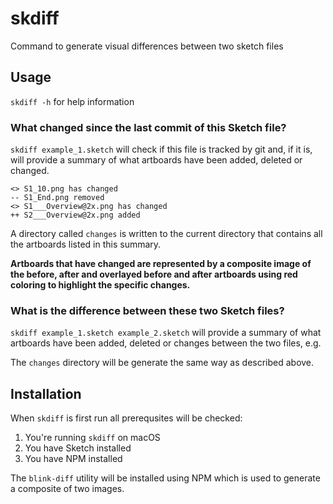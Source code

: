 # skdiff
Command to generate visual differences between two sketch files

## Usage
`skdiff -h` for help information

### What changed since the last commit of this Sketch file?
`skdiff example_1.sketch` will check if this file is tracked by git and, if it
is, will provide a summary of what artboards have been added, deleted or
changed.

    <> S1_10.png has changed
    -- S1_End.png removed
    <> S1___Overview@2x.png has changed
    ++ S2___Overview@2x.png added

A directory called `changes` is written to the current directory that contains
all the artboards listed in this summary. 

**Artboards that have changed are
represented by a composite image of the before, after and overlayed before and
after artboards using red coloring to highlight the specific changes.**

### What is the difference between these two Sketch files?
`skdiff example_1.sketch example_2.sketch` will provide a summary of what
artboards have been added, deleted or changes between the two files, e.g.

The `changes` directory will be generate the same way as described above.

## Installation
When `skdiff` is first run all prerequsites will be checked:

1. You're running `skdiff` on macOS
2. You have Sketch installed
3. You have NPM installed

The `blink-diff` utility will be installed using NPM which is used to generate 
a composite of two images.